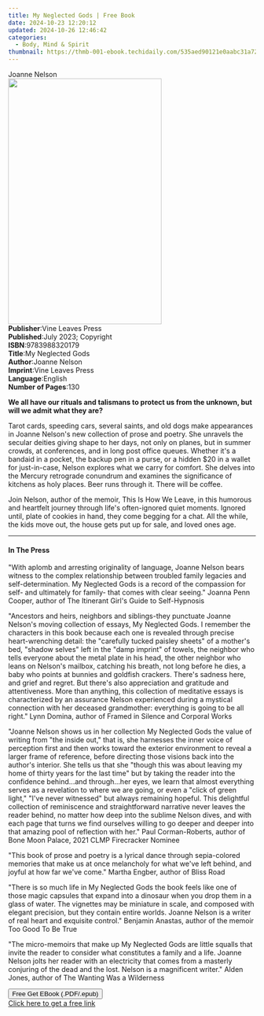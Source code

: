 ```yaml
---
title: My Neglected Gods | Free Book
date: 2024-10-23 12:20:12
updated: 2024-10-26 12:46:42
categories:
  - Body, Mind & Spirit
thumbnail: https://thmb-001-ebook.techidaily.com/535aed90121e0aabc31a72357fc91e239221face9ce2400f406b2ccb579c00ee.jpg
---
```

<main id="book-container">
  <div class="flex flex-col">
    <div class="book-brief flex-1 py-6 px-4 sm:p-6 md:py-10 md:px-8">
      <!-- brief-->
      <div class="book-brief-main">Joanne Nelson</div>
    </div>
    <div
      class="book-meta-info flex-1 grid gap-4 col-start-1 col-end-3 row-start-1 sm:mb-6 sm:grid-cols-4 lg:gap-6 lg:col-start-2 lg:row-end-6 lg:row-span-6 lg:mb-0"
    >
      <div
        class="book-meta-info-left place-content-center mt-4 p-4 text-sm leading-6 col-start-2 col-span-2 dark:text-slate-400"
      >
        <img
          class="w-full h-500 object-cover rounded-lg sm:h-255 sm:col-span-2 lg:col-span-full"
          src="https://img-001-ebook.techidaily.com/8058cbe1ac24d9bda608261ab5db3f768dbbd272aa8d70788fc2bf64c94f78b8.jpg"
          alt=""
          width="312"
          height="500"
        />
      </div>
      <div
        class="book-meta-info-right mt-2 col-start-1 row-start-2 col-span-3 self-center"
      >
        <!-- meta data  -->
        <div class="flex flex-col px-4 md:px-8">
          <div class="flex-1">
            <strong>Publisher</strong>:<span class="px-2"
              >Vine Leaves Press</span
            >
          </div>
          <div class="flex-1">
            <strong>Published</strong>:<span class="px-2"
              >July 2023; Copyright</span
            >
          </div>
          <div class="flex-1">
            <strong>ISBN</strong>:<span class="px-2">9783988320179</span>
          </div>
          <div class="flex-1">
            <strong>Title</strong>:<span class="px-2">My Neglected Gods</span>
          </div>
          <div class="flex-1">
            <strong>Author</strong>:<span class="px-2">Joanne Nelson</span>
          </div>
          <div class="flex-1">
            <strong>Imprint</strong>:<span class="px-2">Vine Leaves Press</span>
          </div>
          <div class="flex-1">
            <strong>Language</strong>:<span class="px-2">English</span>
          </div>
          <div class="flex-1">
            <strong>Number of Pages</strong>:<span class="px-2">130</span>
          </div>
        </div>
      </div>
    </div>
    <div class="book-description flex-1 py-6 px-4 sm:p-6 md:py-10 md:px-8">
      <div class="book-description-main">
        <div accordion-content="" id="description">
          <p>
            <strong
              >We all have our rituals and talismans to protect us from the
              unknown, but will we admit what they are?&nbsp;</strong
            >
          </p>
          <p>
            Tarot cards, speeding cars, several saints, and old dogs make
            appearances in Joanne Nelson's new collection of prose and poetry.
            She unravels the secular deities giving shape to her days, not only
            on planes, but in summer crowds, at conferences, and in long post
            office queues. Whether it's a bandaid in a pocket, the backup pen in
            a purse, or a hidden $20 in a wallet for just-in-case, Nelson
            explores what we carry for comfort. She delves into the Mercury
            retrograde conundrum and examines the significance of kitchens as
            holy places. Beer runs through it. There will be coffee.&nbsp;
          </p>
          <p>
            Join Nelson, author of the memoir, This Is How We Leave, in this
            humorous and heartfelt journey through life's often-ignored quiet
            moments. Ignored until, plate of cookies in hand, they come begging
            for a chat. All the while, the kids move out, the house gets put up
            for sale, and loved ones age.
          </p>
        </div>
      </div>
    </div>
    <div class="book-excerpts flex-1 py-6 px-4 sm:p-6 md:py-10 md:px-8">
      <!-- excerpts-->
      <div class="book-excerpts-main">
        <hr />
        <h4 class="placeholder placeholder-heading">
          <span>In The Press</span>
        </h4>
        <p></p>
        <p>
          "With aplomb and arresting originality of language, Joanne Nelson
          bears witness to the complex relationship between troubled family
          legacies and self-determination. My Neglected Gods is a record of the
          compassion for self- and ultimately for family- that comes with clear
          seeing." Joanna Penn Cooper, author of The Itinerant Girl's Guide to
          Self-Hypnosis
        </p>
        <p>
          "Ancestors and heirs, neighbors and siblings-they punctuate Joanne
          Nelson's moving collection of essays, My Neglected Gods. I remember
          the characters in this book because each one is revealed through
          precise heart-wrenching detail: the "carefully tucked paisley sheets"
          of a mother's bed, "shadow selves" left in the "damp imprint" of
          towels, the neighbor who tells everyone about the metal plate in his
          head, the other neighbor who leans on Nelson's mailbox, catching his
          breath, not long before he dies, a baby who points at bunnies and
          goldfish crackers. There's sadness here, and grief and regret. But
          there's also appreciation and gratitude and attentiveness. More than
          anything, this collection of meditative essays is characterized by an
          assurance Nelson experienced during a mystical connection with her
          deceased grandmother: everything is going to be all right." Lynn
          Domina, author of Framed in Silence and Corporal Works
        </p>
        <p>
          "Joanne Nelson shows us in her collection My Neglected Gods the value
          of writing from "the inside out," that is, she harnesses the inner
          voice of perception first and then works toward the exterior
          environment to reveal a larger frame of reference, before directing
          those visions back into the author's interior.&nbsp;She tells us that
          she "though this was about leaving my home of thirty years for the
          last time" but by taking the reader into the confidence behind...and
          through...her eyes, we learn that almost everything serves as a
          revelation to where we are going, or even a "click of green light,"
          "I've never witnessed" but always remaining hopeful.&nbsp;This
          delightful collection of reminiscence and straightforward narrative
          never leaves the reader behind, no matter how deep into the sublime
          Nelson dives, and with each page that turns we find ourselves willing
          to go deeper and deeper into that amazing pool of reflection with
          her." Paul Corman-Roberts, author of Bone Moon Palace, 2021 CLMP
          Firecracker Nominee
        </p>
        <p>
          "This book of prose and poetry is a lyrical dance through
          sepia-colored memories that make us at once melancholy for what we've
          left behind, and joyful at how far we've come." Martha Engber, author
          of Bliss Road
        </p>
        <p>
          "There is so much life in My Neglected Gods the book feels like one of
          those magic capsules that expand into a dinosaur when you drop them in
          a glass of water. The vignettes may be miniature in scale, and
          composed with elegant precision, but they contain entire worlds.
          Joanne Nelson is a writer of real heart and exquisite control."
          Benjamin Anastas, author of the memoir Too Good To Be True
        </p>
        <p>
          <span>﻿﻿</span>"The micro-memoirs that make up My Neglected Gods are
          little squalls that invite the reader to consider what constitutes a
          family and a life. Joanne Nelson jolts her reader with an electricity
          that comes from a masterly conjuring of the dead and the lost. Nelson
          is a magnificent writer." Alden Jones, author of The Wanting Was a
          Wilderness
        </p>
        <p></p>
      </div>
    </div>
    <div
      class="book-about-author flex-1 py-6 px-4 sm:p-6 md:py-10 md:px-8"
    ></div>
    <div class="book-free-get flex-1 py-6 px-4 sm:p-6 md:py-10 md:px-8">
      <button
        id="btn-free-get"
        class="bg-blue-500 hover:bg-blue-700 text-white font-bold py-2 px-4 rounded"
      >
        Free Get EBook (.PDF/.epub)
      </button>
      <div id="countdown-display" class="px-2 text-lg mt-2"></div>
      <a
        id="free-link"
        class="hidden bg-blue-500 hover:bg-blue-700 text-white font-bold py-2 px-4 rounded"
        href="https://www.ebooks.com/en-us/book/210821424/my-neglected-gods/joanne-nelson/"
        target="_blank"
        >Click here to get a free link</a
      >
    </div>
    <script>
      let countdownTime = 0;
      let countdownInterval = null;
      document
        .getElementById('btn-free-get')
        .addEventListener('click', startCountdown);
      function startCountdown() {
        countdownTime = new Date().getTime() + 60000 * 3;
        countdownInterval = setInterval(updateCountdown, 1000);
        document.getElementById('btn-free-get').disabled = true;
        document
          .getElementById('btn-free-get')
          .classList.add('bg-gray-500', 'cursor-not-allowed');
      }
      function updateCountdown() {
        let currentTime = new Date().getTime();
        let timeLeft = countdownTime - currentTime;
        let secondsLeft = Math.floor(timeLeft / 1000);
        document.getElementById('countdown-display').innerHTML =
          `Remaining time: ${secondsLeft} seconds.`;
        if (secondsLeft <= 0) {
          clearInterval(countdownInterval);
          document.getElementById('btn-free-get').classList.add('hidden');
          document.getElementById('free-link').classList.remove('hidden');
          document.getElementById('countdown-display').innerHTML = '';
        }
      }
    </script>
  </div>
</main>
